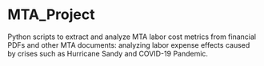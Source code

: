 # MTA_Project
Python scripts to extract and analyze MTA labor cost metrics from financial PDFs and other MTA documents: analyzing labor expense effects caused by crises such as Hurricane Sandy and COVID-19 Pandemic.
